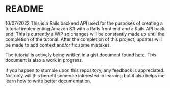 # README

10/07/2022
This is a Rails backend API used for the purposes of creating a tutorial implementing Amazon S3 with a Rails front end and a Rails API back end. This is currently a WIP so changes will be constantly made up until the completion of the tutorial. After the completion of this project, updates will be made to add context and/or fix some mistakes.

The tutorial is actively being written in a gist document found [here.](https://gist.github.com/arnaldoaparicio/d4fc59efcbfeda30f1e38b4c544ce7f0) This document is also a work in progress.

If you happen to stumble upon this repository, any feedback is appreciated. Not only will this benefit someone interested in learning but it also helps me learn how to write better documentation.